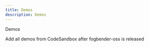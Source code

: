 ```yaml
---
title: Demos
description: Demos
---
```


Demos

Add all demos from CodeSandbox after fogbender-oss is released
